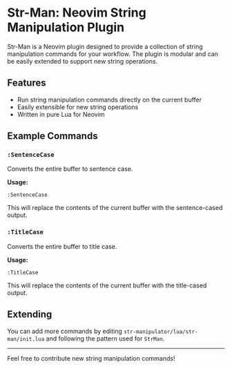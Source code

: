 # Str-Man: Neovim String Manipulation Plugin

Str-Man is a Neovim plugin designed to provide a collection of string manipulation commands for your workflow. The plugin is modular and can be easily extended to support new string operations.

## Features

- Run string manipulation commands directly on the current buffer
- Easily extensible for new string operations
- Written in pure Lua for Neovim

## Example Commands

### `:SentenceCase`

Converts the entire buffer to sentence case.

**Usage:**

```vim
:SentenceCase
```

This will replace the contents of the current buffer with the sentence-cased output.

### `:TitleCase`

Converts the entire buffer to title case.

**Usage:**

```vim
:TitleCase
```

This will replace the contents of the current buffer with the title-cased output.

## Extending

You can add more commands by editing `str-manipulator/lua/str-man/init.lua` and following the pattern used for `StrMan`.

---

Feel free to contribute new string manipulation commands!
